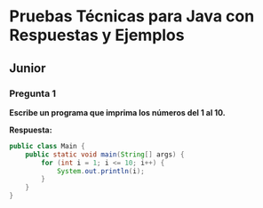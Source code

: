 # Pruebas Técnicas para Java con Respuestas y Ejemplos

## Junior

### Pregunta 1
**Escribe un programa que imprima los números del 1 al 10.**

**Respuesta:**
```java
public class Main {
    public static void main(String[] args) {
        for (int i = 1; i <= 10; i++) {
            System.out.println(i);
        }
    }
}
